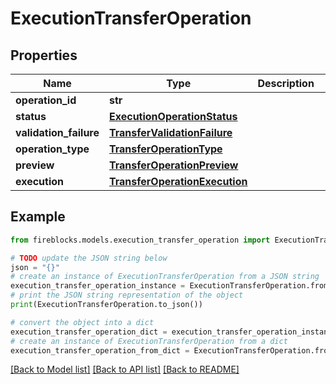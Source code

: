 # ExecutionTransferOperation


## Properties

Name | Type | Description | Notes
------------ | ------------- | ------------- | -------------
**operation_id** | **str** |  | 
**status** | [**ExecutionOperationStatus**](ExecutionOperationStatus.md) |  | 
**validation_failure** | [**TransferValidationFailure**](TransferValidationFailure.md) |  | [optional] 
**operation_type** | [**TransferOperationType**](TransferOperationType.md) |  | 
**preview** | [**TransferOperationPreview**](TransferOperationPreview.md) |  | [optional] 
**execution** | [**TransferOperationExecution**](TransferOperationExecution.md) |  | [optional] 

## Example

```python
from fireblocks.models.execution_transfer_operation import ExecutionTransferOperation

# TODO update the JSON string below
json = "{}"
# create an instance of ExecutionTransferOperation from a JSON string
execution_transfer_operation_instance = ExecutionTransferOperation.from_json(json)
# print the JSON string representation of the object
print(ExecutionTransferOperation.to_json())

# convert the object into a dict
execution_transfer_operation_dict = execution_transfer_operation_instance.to_dict()
# create an instance of ExecutionTransferOperation from a dict
execution_transfer_operation_from_dict = ExecutionTransferOperation.from_dict(execution_transfer_operation_dict)
```
[[Back to Model list]](../README.md#documentation-for-models) [[Back to API list]](../README.md#documentation-for-api-endpoints) [[Back to README]](../README.md)


